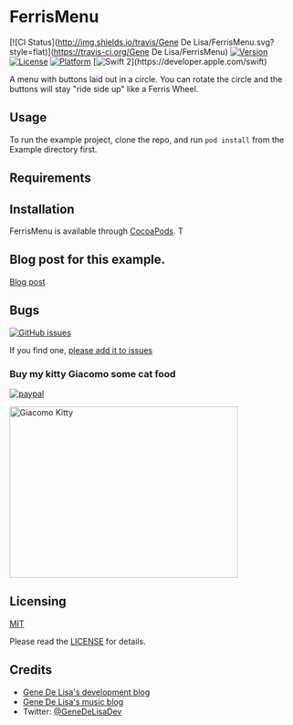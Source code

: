 # FerrisMenu

[![CI Status](http://img.shields.io/travis/Gene De Lisa/FerrisMenu.svg?style=flat)](https://travis-ci.org/Gene De Lisa/FerrisMenu)
[![Version](https://img.shields.io/cocoapods/v/FerrisMenu.svg?style=flat)](http://cocoapods.org/pods/FerrisMenu)
[![License](https://img.shields.io/cocoapods/l/FerrisMenu.svg?style=flat)](http://cocoapods.org/pods/FerrisMenu)
[![Platform](https://img.shields.io/cocoapods/p/FerrisMenu.svg?style=flat)](http://cocoapods.org/pods/FerrisMenu)
[![Swift 2](https://img.shields.io/badge/swift2.2-compatible-4BC51D.svg?style=flat")](https://developer.apple.com/swift)


A menu with buttons laid out in a circle. You can rotate the circle and the buttons will stay "ride side up" like
a Ferris Wheel.

## Usage

To run the example project, clone the repo, and run `pod install` from the Example directory first.

## Requirements

## Installation

FerrisMenu is available through [CocoaPods](http://cocoapods.org). T


## Blog post for this example.


[Blog post](http://www.rockhoppertech.com/blog/)


## Bugs


[![GitHub issues](https://img.shields.io/github/issues/genedelisa/FerrisMenu.svg)](https://github.com/genedelisa/FerrisMenu/issues)

If you find one, [please add it to issues](https://github.com/genedelisa/FerrisMenu/issues)



### Buy my kitty Giacomo some cat food

[![paypal](https://www.paypalobjects.com/en_US/i/btn/btn_donate_SM.gif)](https://www.paypal.com/cgi-bin/webscr?cmd=_donations&business=F5KE9Z29MH8YQ&bnP-DonationsBF:btn_donate_SM.gif:NonHosted)

<img src="http://www.rockhoppertech.com/blog/wp-content/uploads/2015/05/IMG_0657.png" alt="Giacomo Kitty" width="400" height="300">

## Licensing

[MIT](https://en.wikipedia.org/wiki/MIT_License)

Please read the [LICENSE](LICENSE) for details.

## Credits

*	[Gene De Lisa's development blog](http://rockhoppertech.com/blog/)
*	[Gene De Lisa's music blog](http://genedelisa.com/)
*   Twitter: [@GeneDeLisaDev](http://twitter.com/genedelisadev)

